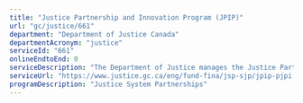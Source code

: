 ```yaml
---
title: "Justice Partnership and Innovation Program (JPIP)"
url: "gc/justice/661"
department: "Department of Justice Canada"
departmentAcronym: "justice"
serviceId: "661"
onlineEndtoEnd: 0
serviceDescription: "The Department of Justice manages the Justice Partnership and Innovation Program, which supports activities that respond effectively to the changing conditions effecting Canadian justice policy. Whether it is promoting or supporting newly reformed justice systems or improving the delivery of justice services, the Program allows the Department to develop and test these approaches in collaboration with organizations other levels of government."
serviceUrl: "https://www.justice.gc.ca/eng/fund-fina/jsp-sjp/jpip-pjpi.html"
programDescription: "Justice System Partnerships"
---
```

